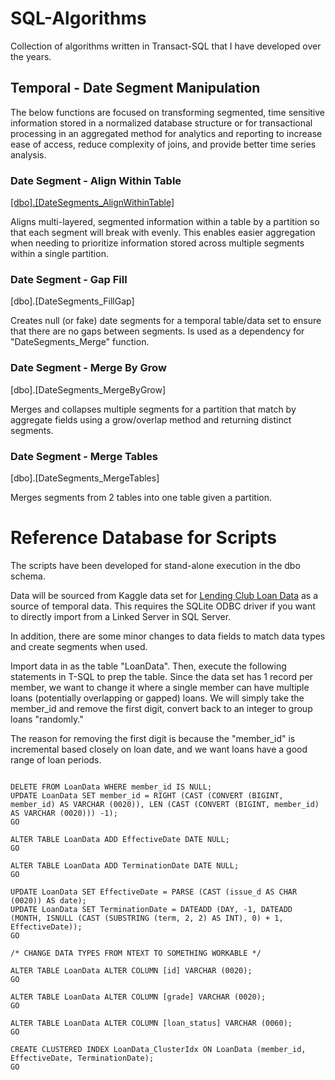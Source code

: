 # SQL-Algorithms
Collection of algorithms written in Transact-SQL that I have developed over the years.

## Temporal - Date Segment Manipulation

The below functions are focused on transforming segmented, time sensitive information stored in a normalized database structure or for transactional processing in an aggregated method for analytics and reporting to increase ease of access, reduce complexity of joins, and provide better time series analysis. 

### Date Segment - Align Within Table

[[dbo].[DateSegments_AlignWithinTable]](https://github.com/Quebe/SQL-Algorithms/blob/master/Temporal/Date%20Segment%20Manipulation/DateSegments_AlignWithinTable.md)

Aligns multi-layered, segmented information within a table by a partition so that each segment will break with evenly. This enables easier aggregation when needing to prioritize information stored across multiple segments within a single partition.

### Date Segment - Gap Fill

[dbo].[DateSegments_FillGap]

Creates null (or fake) date segments for a temporal table/data set to ensure that there are no gaps between segments. Is used as a dependency for "DateSegments_Merge" function.

### Date Segment - Merge By Grow

[dbo].[DateSegments_MergeByGrow]

Merges and collapses multiple segments for a partition that match by aggregate fields using a grow/overlap method and returning distinct segments.

### Date Segment - Merge Tables

[dbo].[DateSegments_MergeTables]

Merges segments from 2 tables into one table given a partition.




# Reference Database for Scripts
The scripts have been developed for stand-alone execution in the dbo schema. 

Data will be sourced from Kaggle data set for [Lending Club Loan Data](https://www.kaggle.com/wendykan/lending-club-loan-data) as a source of temporal data. This requires the SQLite ODBC driver if you want to directly import from a Linked Server in SQL Server.

In addition, there are some minor changes to data fields to match data types and create segments when used. 

Import data in as the table "LoanData". Then, execute the following statements in T-SQL to prep the table. Since the data set has 1 record per member, we want to change it where a single member can have multiple loans (potentially overlapping or gapped) loans. We will simply take the member_id and remove the first digit, convert back to an integer to group loans "randomly." 

The reason for removing the first digit is because the "member_id" is incremental based closely on loan date, and we want loans have a good range of loan periods.

<pre><code>
DELETE FROM LoanData WHERE member_id IS NULL;
UPDATE LoanData SET member_id = RIGHT (CAST (CONVERT (BIGINT, member_id) AS VARCHAR (0020)), LEN (CAST (CONVERT (BIGINT, member_id) AS VARCHAR (0020))) -1);
GO

ALTER TABLE LoanData ADD EffectiveDate DATE NULL;
GO

ALTER TABLE LoanData ADD TerminationDate DATE NULL;
GO 

UPDATE LoanData SET EffectiveDate = PARSE (CAST (issue_d AS CHAR (0020)) AS date);
UPDATE LoanData SET TerminationDate = DATEADD (DAY, -1, DATEADD (MONTH, ISNULL (CAST (SUBSTRING (term, 2, 2) AS INT), 0) + 1, EffectiveDate));
GO

/* CHANGE DATA TYPES FROM NTEXT TO SOMETHING WORKABLE */

ALTER TABLE LoanData ALTER COLUMN [id] VARCHAR (0020);
GO

ALTER TABLE LoanData ALTER COLUMN [grade] VARCHAR (0020);
GO 

ALTER TABLE LoanData ALTER COLUMN [loan_status] VARCHAR (0060);
GO

CREATE CLUSTERED INDEX LoanData_ClusterIdx ON LoanData (member_id, EffectiveDate, TerminationDate);
GO
</code></pre>